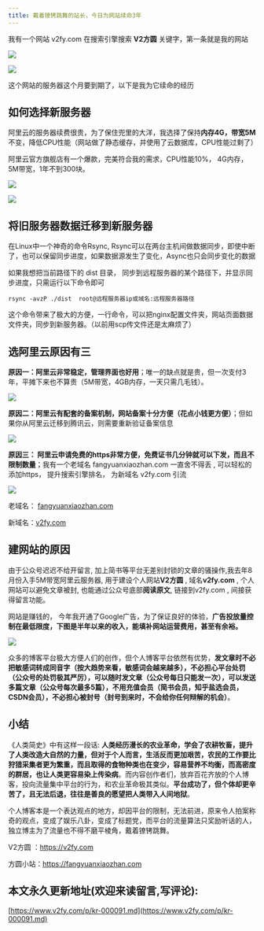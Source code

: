 ```yaml
---
title: 戴着镣铐跳舞的站长，今日为网站续命3年
---
```


我有一个网站 v2fy.com  在搜索引擎搜索 **V2方圆** 关键字，第一条就是我的网站


![](https://www.v2fy.com/asset/0i/jikemiji/jikemiji-md/kr-000091.assets/1240-20200807200624644.png)


![](https://www.v2fy.com/asset/0i/jikemiji/jikemiji-md/kr-000091.assets/1240-20200807200624656.png)


这个网站的服务器这个月要到期了，以下是我为它续命的经历

## 如何选择新服务器

阿里云的服务器续费很贵，为了保住兜里的大洋，我选择了保持**内存4G，带宽5M**不变，降低CPU性能（网站做了静态缓存，并使用了云数据库，CPU性能过剩了）

阿里云官方旗舰店有一个爆款，完美符合我的需求，CPU性能10%， 4G内存，5M带宽，1年不到300块。

![](https://www.v2fy.com/asset/0i/jikemiji/jikemiji-md/kr-000091.assets/1240-20200807200624638.jpeg)

![](https://www.v2fy.com/asset/0i/jikemiji/jikemiji-md/kr-000091.assets/1240-20200807200624696.png)


## 将旧服务器数据迁移到新服务器

在Linux中一个神奇的命令Rsync, Rsync可以在两台主机间做数据同步，即使中断了，也可以保留同步进度，如果数据源发生了变化，Async也只会同步变化的数据

如果我想把当前路径下的 dist 目录， 同步到远程服务器的某个路径下，并显示同步进度，只需运行以下命令即可

```
rsync -avzP ./dist  root@远程服务器ip或域名:远程服务器路径
```

这个命令带来了极大的方便，一行命令，可以把nginx配置文件夹，网站页面数据文件夹，同步到新服务器。（以前用scp传文件还是太麻烦了）

##  选阿里云原因有三

**原因一：阿里云非常稳定，管理界面也好用**；唯一的缺点就是贵，但一次支付3年，平摊下来也不算贵（5M带宽，4GB内存，一天只需几毛钱）。

![](https://www.v2fy.com/asset/0i/jikemiji/jikemiji-md/kr-000091.assets/1240-20200807200624621.png)


**原因二：阿里云有配套的备案机制，网站备案十分方便（花点小钱更方便）**；但如果你从阿里云迁移到腾讯云，则需要重新验证备案信息

![](https://www.v2fy.com/asset/0i/jikemiji/jikemiji-md/kr-000091.assets/1240-20200807200624628.png)


**原因三： 阿里云申请免费的https非常方便，免费证书几分钟就可以下发，而且不限制数量**；我有一个老域名 fangyuanxiaozhan.com 一直舍不得丢 , 可以轻松的添加https， 提升搜索引擎排名， 为新域名 v2fy.com 引流

![](https://www.v2fy.com/asset/0i/jikemiji/jikemiji-md/kr-000091.assets/1240-20200807200624662.png)


老域名： [fangyuanxiaozhan.com](https://fangyuanxiaozhan.com)

新域名：[v2fy.com](https://v2fy.com)


## 建网站的原因

由于公众号迟迟不给开留言, 加上简书等平台无差别封锁的文章的骚操作,我去年8月份入手5M带宽阿里云服务器, 用于建设个人网站**V2方圆** , 域名**v2fy.com** , 个人网站可以避免文章被封, 也能通过公众号底部**阅读原文**, 链接到v2fy.com , 间接获得留言功能。

网站是赚钱的， 今年我开通了Google广告，为了保证良好的体验，**广告投放量控制在最低限度，下图是半年以来的收入，能填补网站运营费用，甚至有余裕。**

![](https://www.v2fy.com/asset/0i/jikemiji/jikemiji-md/kr-000091.assets/1240-20200807200624671.png)

众多的博客平台极大方便人们的创作，但个人博客平台依然有优势，**发文章时不必把敏感词转成同音字（按大趋势来看，敏感词会越来越多），不必担心平台处罚（公众号的处罚极其严厉），可以随时发文章（公众号每日只能发一次），可以发送多篇文章（公众号每次最多5篇），不用充值会员（简书会员，知乎盐选会员，CSDN会员），不必担心被封号（封号到来时，不会给你任何辩解的机会）**。

## 小结

《人类简史》中有这样一段话: **人类经历漫长的农业革命，学会了农耕牧畜，提升了人类改造大自然的力量，但对于个人而言，生活反而更加艰苦，农民的工作要比狩猎采集者更为繁重，而且取得的食物种类也在变少，容易营养不均衡，而高密度的群居，也让人类更容易染上传染病**。而内容创作者们，放弃百花齐放的个人博客，投向流量集中平台的行为，和农业革命极其类似。**平台成功了，但个体却更辛苦了，且无法后退，往往是善良的愿望把人类带入人间地狱**。

个人博客本是一个表达观点的地方，却因平台的限制，无法前进，原来令人拍案称奇的观点，变成了娱乐八卦，变成了标题党，而平台的流量算法只奖励听话的人，独立博主为了流量也不得不磨平棱角，戴着镣铐跳舞。


V2方圆 ：https://v2fy.com


方圆小站：https://fangyuanxiaozhan.com
## 本文永久更新地址(欢迎来读留言,写评论):

[https://www.v2fy.com/p/kr-000091.md](https://www.v2fy.com/p/kr-000091.md)
